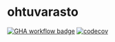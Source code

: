 # ohtuvarasto

[![GHA workflow badge](https://github.com/labyrine/ohtuvarasto/workflows/CI/badge.svg)](https://github.com/labyrine/ohtuvarasto/actions)
[![codecov](https://codecov.io/github/labyrine/ohtuvarasto/graph/badge.svg?token=PFBSHX02VR)](https://codecov.io/github/labyrine/ohtuvarasto)
